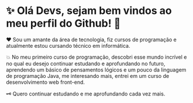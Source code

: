# ✨ Olá Devs, sejam bem vindos ao meu perfil do Github! 👋

❤️ Sou um amante da área de tecnologia, fiz cursos de programação e atualmente estou cursando técnico em informática. 

💥 No meu primeiro curso de programação, descobri esse mundo incrível e no qual eu desejo continuar estudando e aprofundando no futuro, aprendendo um básico de pensamentos lógicos e um pouco da linguagem de programação Java, me interesando mais, entrei em um curso de desenvolvimento web front-end. 

🗝️ Quero continuar estudando e me aprofundando cada vez mais.
